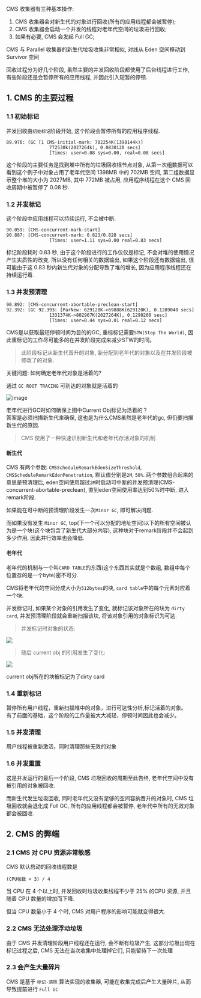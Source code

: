 CMS 收集器有三种基本操作:
1. CMS 收集器会对新生代的对象进行回收(所有的应用线程都会被暂停);
2. CMS 收集器会启动一个并发的线程对老年代空间的垃圾进行回收;
3. 如果有必要, CMS 会发起 Full GC;

CMS 与 Parallel 收集器的新生代垃圾收集非常相似, 对线从 Eden 空间移动到 Survivor 空间

回收过程分为好几个阶段, 虽然主要的并发回收阶段都使用了后台线程进行工作, 有些阶段还是会暂停所有的应用线程, 并因此引入短暂的停顿.

## 1. CMS 的主要过程

### 1.1 初始标记
并发回收由`初始标记`阶段开始, 这个阶段会暂停所有的应用程序线程.

    89.976: [GC [1 CMS-initial-mark: 702254K(1398144k)]
                    772530k(2027264k), 0.0830120 secs]
                    [Times: user=0.08 sys=0.00, real=0.08 secs]
                    
这个阶段的主要任务是找到堆中所有的垃圾回收根节点对象, 从第一次组数据可以看到这个例子中对象占用了老年代空间 1398MB 中的 702MB 空间, 第二组数据显示整个堆的大小为 2027MB, 其中 772MB 被占用, 应用程序线程在这个 CMS 回收周期中被暂停了 0.08 秒.

### 1.2 并发标记
这个阶段中应用线程可以持续运行, 不会被中断.

    90.059: [CMS-concurrent-mark-start]
    90.887: [CMS-concurrent-mark: 0.823/0.828 secs]
                    [Times: user=1.11 sys=0.00 real=0.83 secs]
                    
标记阶段耗时 0.83 秒, 由于这个阶段进行的工作仅仅是标记, 不会对堆的使用情况产生实质性的改变, 所以没有任何相关的数据输出, 如果这个阶段还有数据输出, 很可能由于这 0.83 秒内新生代对象的分配导致了堆的增长, 因为应用程序线程还在持续运行着.

### 1.3 并发预清理

    90.892: [CMS-concurrent-abortable-preclean-start]
    92.392: [GC 92.393: [ParNew: 629120K->69888K(629120K), 0.1289040 secs]
                    1331374K->802967K(2027264K), 0.1290200 sesc]
                    [Times: user=0.44 sys=0.01 real=0.12 secs]

CMS是以获取最短停顿时间为目的的GC, 重标标记需要`STW(Stop The World)`, 因此重标记的工作尽可能多的在并发阶段完成来减少STW的时间。

> 此阶段标记从新生代晋升的对象, 新分配到老年代的对象以及在并发阶段被修改了的对象.

关键问题: 如何确定老年代对象是活着的?

通过 `GC ROOT TRACING` 可到达的对象就是活着的

![image](http://images2015.cnblogs.com/blog/572213/201604/572213-20160411232307395-1644993623.png)

老年代进行GC时如何确保上图中Current Obj标记为活着的？  
答案是必须扫描新生代来确保, 这也是为什么CMS虽然是老年代的gc, 但仍要扫描新生代的原因.

> CMS 使用了一种快速识别新生代和老年代存活对象的机制

#### 新生代
CMS 有两个参数: `CMSScheduleRemarkEdenSizeThreshold`, `CMSScheduleRemarkEdenPenetration`, 默认值分别是`2M`, `50%`. 两个参数组合起来的意思是预清理后, eden空间使用超过`2M`时启动可中断的并发预清理(CMS-concurrent-abortable-preclean), 直到eden空间使用率达到50%时中断, 进入remark阶段. 

如果能在可中断的预清理阶段发生一次`Minor GC`, 即可解决问题.

而如果没有发生 `Minor GC`, top(下一个可以分配的地址空间)以下的所有空间被认为是一个块(这个块包含了新生代大部分内容), 这种块对于remark阶段并不会起到多少作用, 因此并行效率也会降低. 

#### 老年代
老年代的机制与一个叫`CARD TABLE`的东西(这个东西其实就是个数组, 数组中每个位置存的是一个byte)密不可分.

CMS将老年代的空间分成大小为`512bytes`的块, `card table`中的每个元素对应着一个块.

并发标记时, 如果某个对象的引用发生了变化, 就标记该对象所在的块为 `dirty card`, 并发预清理阶段就会重新扫描该块, 将该对象引用的对象标识为可达.

> 并发标记时对象的状态:

![](http://images2015.cnblogs.com/blog/572213/201604/572213-20160412075353457-1519877684.png)

> 随后 current obj 的引用发生了变化:

![](http://images2015.cnblogs.com/blog/572213/201604/572213-20160411232412316-1236604269.png)

current obj所在的块被标记为了dirty card


### 1.4 重新标记
暂停所有用户线程，重新扫描堆中的对象，进行可达性分析,标记活着的对象。  
有了前面的基础，这个阶段的工作量被大大减轻，停顿时间因此也会减少。

### 1.5 并发清理
用户线程被重新激活，同时清理那些无效的对象

### 1.6 并发重置
这是并发运行的最后一个阶段, CMS 垃圾回收的周期至此告终, 老年代空间中没有被引用的对象被回收.

而新生代发生垃圾回收, 同时老年代又没有足够的空间容纳晋升的对象时, CMS 垃圾回收就会退化成 Full GC, 所有的应用线程都会被暂停, 老年代中所有的无效对象都会被回收.


## 2. CMS 的弊端
### 2.1 CMS 对 CPU 资源非常敏感
CMS 默认启动的回收线程数是

```
(CPU核数 + 3) / 4
```
当 CPU 在 4 个以上时, 并发回收时垃圾收集线程不少于 25% 的CPU 资源, 并且随着 CPU 数量的增加而下降.

但当 CPU 数量小于 4 个时, CMS 对用户程序的影响可能就变得很大.

### 2.2 CMS 无法处理浮动垃圾
由于 CMS 并发清理阶段用户线程还在运行, 会不断有垃圾产生, 这部分垃圾出现在标记过程之后, CMS 无法在当次收集中处理掉它们, 只能留待下一次处理

### 2.3 会产生大量碎片
CMS 是基于 `标记-清除` 算法实现的收集器, 可能在收集完成后产生大量碎片, 从而导致提前进行 `Full GC`